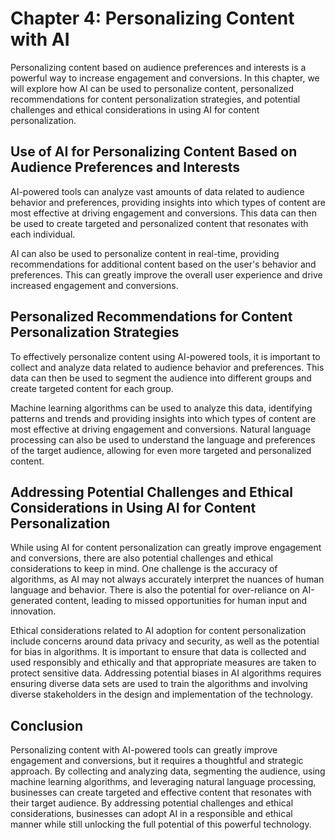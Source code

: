 Chapter 4: Personalizing Content with AI
========================================

Personalizing content based on audience preferences and interests is a powerful way to increase engagement and conversions. In this chapter, we will explore how AI can be used to personalize content, personalized recommendations for content personalization strategies, and potential challenges and ethical considerations in using AI for content personalization.

Use of AI for Personalizing Content Based on Audience Preferences and Interests
-------------------------------------------------------------------------------

AI-powered tools can analyze vast amounts of data related to audience behavior and preferences, providing insights into which types of content are most effective at driving engagement and conversions. This data can then be used to create targeted and personalized content that resonates with each individual.

AI can also be used to personalize content in real-time, providing recommendations for additional content based on the user's behavior and preferences. This can greatly improve the overall user experience and drive increased engagement and conversions.

Personalized Recommendations for Content Personalization Strategies
-------------------------------------------------------------------

To effectively personalize content using AI-powered tools, it is important to collect and analyze data related to audience behavior and preferences. This data can then be used to segment the audience into different groups and create targeted content for each group.

Machine learning algorithms can be used to analyze this data, identifying patterns and trends and providing insights into which types of content are most effective at driving engagement and conversions. Natural language processing can also be used to understand the language and preferences of the target audience, allowing for even more targeted and personalized content.

Addressing Potential Challenges and Ethical Considerations in Using AI for Content Personalization
--------------------------------------------------------------------------------------------------

While using AI for content personalization can greatly improve engagement and conversions, there are also potential challenges and ethical considerations to keep in mind. One challenge is the accuracy of algorithms, as AI may not always accurately interpret the nuances of human language and behavior. There is also the potential for over-reliance on AI-generated content, leading to missed opportunities for human input and innovation.

Ethical considerations related to AI adoption for content personalization include concerns around data privacy and security, as well as the potential for bias in algorithms. It is important to ensure that data is collected and used responsibly and ethically and that appropriate measures are taken to protect sensitive data. Addressing potential biases in AI algorithms requires ensuring diverse data sets are used to train the algorithms and involving diverse stakeholders in the design and implementation of the technology.

Conclusion
----------

Personalizing content with AI-powered tools can greatly improve engagement and conversions, but it requires a thoughtful and strategic approach. By collecting and analyzing data, segmenting the audience, using machine learning algorithms, and leveraging natural language processing, businesses can create targeted and effective content that resonates with their target audience. By addressing potential challenges and ethical considerations, businesses can adopt AI in a responsible and ethical manner while still unlocking the full potential of this powerful technology.
